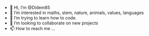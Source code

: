 - 👋 Hi, I’m @Didem85
- 👀 I’m interested in maths, stem, nature, animals, values, languages
- 🌱 I’m trying to learn how to code.
- 💞️ I’m looking to collaborate on new projects
- 📫 How to reach me ...

<!---
Didem85/Didem85 is a ✨ special ✨ repository because its `README.md` (this file) appears on your GitHub profile.
You can click the Preview link to take a look at your changes.
--->
